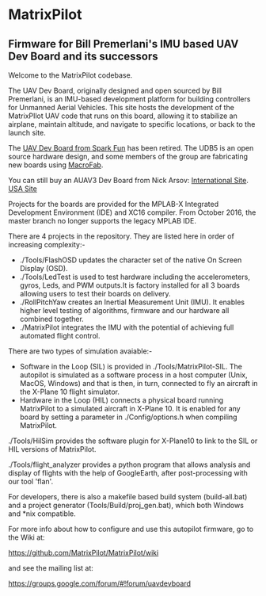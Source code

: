 # MatrixPilot 
## Firmware for Bill Premerlani's IMU based UAV Dev Board and its successors

Welcome to the MatrixPilot codebase. 

The UAV Dev Board, originally designed and open sourced by Bill Premerlani, is an IMU-based development platform for building controllers for Unmanned Aerial Vehicles.  This site hosts the development of the MatrixPIlot UAV code that runs on this board, allowing it to stabilize an airplane, maintain altitude, and navigate to specific locations, or back to the launch site.

The [UAV Dev Board from Spark Fun](https://www.sparkfun.com/products/11703) has been retired. The UDB5 is an open source hardware design, and some members of the group are fabricating new boards using [MacroFab](https://macrofab.com/).

You can still buy an AUAV3 Dev Board from Nick Arsov: 
[International Site](http://arsovtech.com/?p=1257).
[USA Site](http://www.auav.co/product-p/auav3.htm)

Projects for the boards are provided for the MPLAB-X Integrated Development Environment (IDE) and XC16 compiler. From October 2016, the master branch no longer supports the legacy MPLAB IDE.

There are 4 projects in the repository. They are listed here in order of increasing complexity:-

* ./Tools/FlashOSD updates the character set of the native On Screen Display (OSD). 
* ./Tools/LedTest is used to test hardware including the accelerometers, gyros, Leds, and PWM outputs.It is factory installed for all 3 boards allowing users to test their boards on delivery.
* ./RollPitchYaw creates an Inertial Measurement Unit (IMU). It  enables higher level testing of algorithms, firmware and our hardware all combined together.
* ./MatrixPilot integrates the IMU with the potential of achieving full automated flight control.

There are two types of simulation avaiable:-
* Software in the Loop (SIL) is provided in ./Tools/MatrixPilot-SIL. The autopilot is simulated as a software process in a host computer (Unix, MacOS, Windows) and that is then, in turn, connected to fly an aircraft in the X-Plane 10 flight simulator.
* Hardware in the Loop (HIL) connects a physical board running MatrixPilot to a simulated aircraft in X-Plane 10. It is enabled for any board by setting a parameter in ./Config/options.h when compiling MatrixPilot. 

./Tools/HilSim provides the software plugin for X-Plane10 to link to the SIL or HIL versions of MatrixPilot. 

./Tools/flight_analyzer provides a python program that allows analysis and display of flights with the help of GoogleEarth, after post-processing with our tool 'flan'.

For developers, there is also a makefile based build system (build-all.bat) and a project generator (Tools/Build/proj_gen.bat), which both Windows and *nix compatible.

For more info about how to configure and use this autopilot firmware, go to the Wiki at:

   https://github.com/MatrixPilot/MatrixPilot/wiki

and see the mailing list at:

   https://groups.google.com/forum/#!forum/uavdevboard

